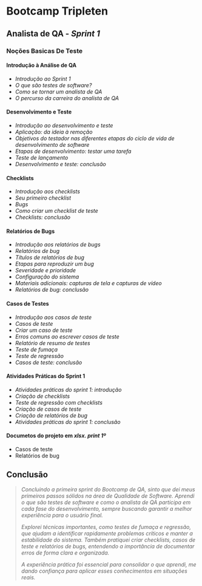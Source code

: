 # Bootcamp Tripleten 
   ## Analista de QA - *Sprint 1*

   ### Noções Basicas De Teste

#### Introdução à Análise de QA
- *Introdução ao Sprint 1*
- *O que são testes de software?*
- *Como se tornar um analista de QA*
- *O percurso da carreira do analista de QA*

#### Desenvolvimento e Teste
- *Introdução ao desenvolvimento e teste*
- *Aplicação: da ideia à remoção*
- *Objetivos do testador nas diferentes etapas do ciclo de vida de desenvolvimento de software*
- *Etapas de desenvolvimento: testar uma tarefa*
- *Teste de lançamento*
- *Desenvolvimento e teste: conclusão*

#### Checklists
- *Introdução aos checklists*
- *Seu primeiro checklist*
- *Bugs*
- *Como criar um checklist de teste*
- *Checklists: conclusão*

#### Relatórios de Bugs
- *Introdução aos relatórios de bugs*
- *Relatórios de bug*
- *Títulos de relatórios de bug*
- *Etapas para reproduzir um bug*
- *Severidade e prioridade*
- *Configuração do sistema*
- *Materiais adicionais: capturas de tela e capturas de vídeo*
- *Relatórios de bug: conclusão*

#### Casos de Testes
- *Introdução aos casos de teste*
- *Casos de teste*
- *Criar um caso de teste*
- *Erros comuns ao escrever casos de teste*
- *Relatório de resumo de testes*
- *Teste de fumaça*
- *Teste de regressão*
- *Casos de teste: conclusão*

#### Atividades Práticas do Sprint 1
- *Atividades práticas do sprint 1: introdução*
- *Criação de checklists*
- *Teste de regressão com checklists*
- *Criação de casos de teste*
- *Criação de relatórios de bug*
- *Atividades práticas do sprint 1: conclusão*

#### Documetos do projeto em *xlsx. print 1º*

- Casos de teste
- Relatórios de bug

## Conclusão

>*Concluindo a primeira sprint do Bootcamp de QA, sinto que dei meus primeiros passos sólidos na área de Qualidade de Software. Aprendi o que são testes de software e como o analista de QA participa em cada fase do desenvolvimento, sempre buscando garantir a melhor experiência para o usuário final.*
>
>*Explorei técnicas importantes, como testes de fumaça e regressão, que ajudam a identificar rapidamente problemas críticos e manter a estabilidade do sistema. Também pratiquei criar checklists, casos de teste e relatórios de bugs, entendendo a importância de documentar erros de forma clara e organizada.*
>
>*A experiência prática foi essencial para consolidar o que aprendi, me dando confiança para aplicar esses conhecimentos em situações reais.*

